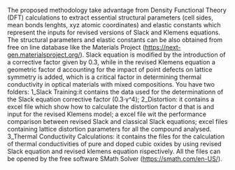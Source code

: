 The proposed methodology take advantage from Density Functional Theory (DFT) calculations to extract essential structural parameters (cell sides, mean bonds lenghts, xyz atomic coordinates) and elastic constants which represent the inputs for revised versions of Slack and Klemens equations. The structural parameters and elastic constants can be also obtained from free on line database like the Materials Project (https://next-gen.materialsproject.org/).
Slack equation is modified by the introduction of a corrective factor given by 0.3, while in the revised Klemens equation a geometric factor d accounting for the impact of point defects on lattice symmetry is added, which is a critical factor in determining thermal conductivity in optical materials with mixed compositions.
You have two folders:
1_Slack Training:it contains the data used for the determinationn of the Slack equation corrective factor (0.3·γ^4);
2_Distortion: it contains a excel file which show how to calculate the distortion factor d that is and input for the revised Klemens model; a excel file wit the performance comparison between revised Slack and classical Slack equations; excel files containing lattice distortion parameters for all the compound analysed.
3_Thermal Conductivity Calculations: it contains the files for the calculation of thermal conductivities of pure and doped cubic oxides 
by using revised Slack equation and revised klemens equation rispectively.
All the files can be opened by the free software SMath Solver (https://smath.com/en-US/).
